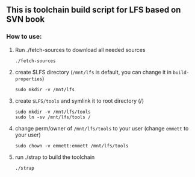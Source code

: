 ## This is toolchain build script for LFS based on SVN book
### How to use:

1. Run ./fetch-sources to download all needed sources

       ./fetch-sources
       
2. create $LFS directory (`/mnt/lfs` is default, you can change it in `build-properties`)

       sudo mkdir -v /mnt/lfs

3. create `$LFS/tools` and symlink it to root directory (/)

       sudo mkdir -v /mnt/lfs/tools
       sudo ln -sv /mnt/lfs/tools /

4. change perm/owner of `/mnt/lfs/tools` to your user (change `emmett` to your user)

       sudo chown -v emmett:emmett /mnt/lfs/tools

5. run ./strap to build the toolchain

       ./strap
